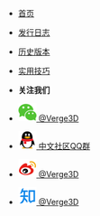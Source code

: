 - [首页](/?id=verge3d "Verge3D中文资源分享")
- [发行日志](/releases_notes/)
- [历史版本](/verge3d_archive)
- [实用技巧](/tips/)

- **关注我们**
- [![公众号](_media/wechat.svg) @Verge3D](https://weibo.com/verge3d)
- [![QQ群](_media/QQ.svg) 中文社区QQ群](https://shang.qq.com/wpa/qunwpa?idkey=c31cf6597f3ed7ce68bd47aba6bba23049bf973ac6acc59b0a5a7d1bd933b3ea)
- [![微博](_media/weibo.svg) @Verge3D](https://weibo.com/verge3d)
- [![知乎](_media/zhihu.svg) @Verge3D](https://zhihu.com/people/verge3d)